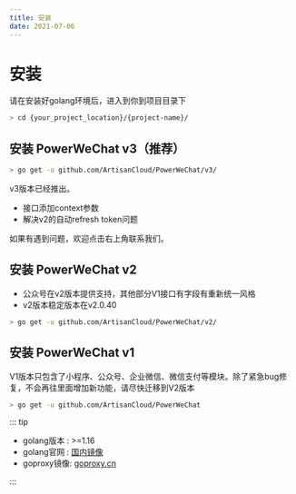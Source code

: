 ```yaml
---
title: 安装
date: 2021-07-06
---
```


# 安装

请在安装好golang环境后，进入到你到项目目录下

``` bash
> cd {your_project_location}/{project-name}/
```

## 安装 PowerWeChat v3（推荐）

``` bash
> go get -u github.com/ArtisanCloud/PowerWeChat/v3/
```

v3版本已经推出。

* 接口添加context参数
* 解决v2的自动refresh token问题

如果有遇到问题，欢迎点击右上角联系我们。

## 安装 PowerWeChat v2

* 公众号在v2版本提供支持，其他部分V1接口有字段有重新统一风格
* v2版本稳定版本在v2.0.40



``` bash
> go get -u github.com/ArtisanCloud/PowerWeChat/v2/
```

## 安装 PowerWeChat v1

V1版本只包含了小程序、公众号、企业微信、微信支付等模块。除了紧急bug修复，不会再往里面增加新功能，请尽快迁移到V2版本

``` bash
> go get -u github.com/ArtisanCloud/PowerWeChat
```

::: tip

* golang版本 :  >=1.16
* golang官网 :  [国内镜像](https://golang.google.cn/dl/)
* goproxy镜像:  [goproxy.cn](https://goproxy.cn/)

:::
